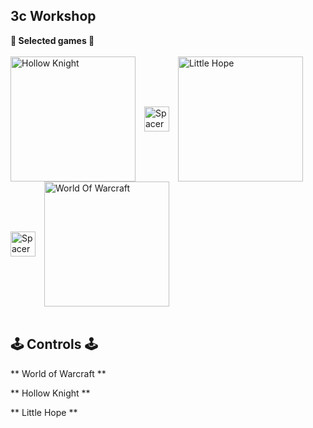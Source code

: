 ## 3c Workshop

**👾 Selected games 👾**
<br/>
<br/>
<img align="center" alt="Hollow Knight" width="200px" style="padding-right:10px;" src="https://static.wikia.nocookie.net/versus-compendium/images/8/88/Hollow_Knight_Logo.png/revision/latest?cb=20190222170212"> 
<img align="center" alt="Spacer" width="40px" style="padding-right:10px;" src="https://upload.wikimedia.org/wikipedia/commons/1/1f/Blank_square.svg">
<img align="center" alt="Little Hope" width="200px" style="padding-right:10px;" src="https://p325k7wa.twic.pics/high/the-dark-pictures/little-hope/00-page-setup/LH_logo_white_bis.png?twic=v1/resize=300/step=10/quality=80">
<img align="center" alt="Spacer" width="40px" style="padding-right:10px;" src="https://upload.wikimedia.org/wikipedia/commons/1/1f/Blank_square.svg">
<img align="center" alt="World Of Warcraft" width="200px" style="padding-right:10px;" src="https://logo-marque.com/wp-content/uploads/2021/02/World-of-Warcraft-Logo-2004-present.png">
<br/>
<br/>

## 🕹️ Controls 🕹️
** World of Warcraft **

** Hollow Knight **

** Little Hope **

